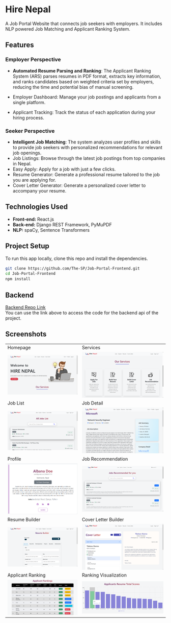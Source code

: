 # Hire Nepal

A Job Portal Website that connects job seekers with employers. It includes NLP powered Job Matching and Applicant Ranking System.

## Features
### Employer Perspective
- **Automated Resume Parsing and Ranking**: The Applicant Ranking System (ARS) parses resumes in PDF format, extracts key information, and ranks candidates based on weighted criteria set by employers, reducing the time and potential bias of manual screening.

- Employer Dashboard: Manage your job postings and applicants from a single platform.
- Applicant Tracking: Track the status of each application during your hiring process.

### Seeker Perspective
- **Intelligent Job Matching**: The system analyzes user profiles and skills to provide job seekers with personalized recommendations for relevant job openings.
- Job Listings: Browse through the latest job postings from top companies in Nepal.
- Easy Apply: Apply for a job with just a few clicks.
- Resume Generator: Generate a professional resume tailored to the job you are applying for.
- Cover Letter Generator: Generate a personalized cover letter to accompany your resume.

## Technologies Used
- **Front-end:** React.js
- **Back-end:** Django REST Framework, PyMuPDF
- **NLP:** spaCy, Sentence Transformers

## Project Setup

To run this app locally, clone this repo and install the dependencies.

```bash
git clone https://github.com/The-SP/Job-Portal-Frontend.git
cd Job-Portal-Frontend
npm install
```

## Backend

[Backend Repo Link](https://github.com/The-SP/Job-Portal-Backend)  
You can use the link above to access the code for the backend api of the project.

## Screenshots

<table>
  <tr>
    <td>Homepage</td>
    <td>Services</td>
  </tr>
  <tr>
    <td><img src="./screenshots/homepage.png"></td>
    <td><img src="./screenshots/services.png"></td>
  </tr>
  <tr>
    <td>Job List</td>
    <td>Job Detail</td>
  </tr>
  <tr>
    <td><img src="./screenshots/job-list.png"></td>
    <td><img src="./screenshots/job-detail.png"></td>
  </tr>
  <tr>
    <td>Profile</td>
    <td>Job Recommendation</td>
  </tr>
  <tr>
    <td><img src="./screenshots/profile.png"></td>
    <td><img src="./screenshots/rec.png"></td>
  </tr>
  <tr>
    <td>Resume Builder</td>
    <td>Cover Letter Builder</td>
  </tr>
  <tr>
    <td><img src="./screenshots/resume.png"></td>
    <td><img src="./screenshots/cover-letter.png"></td>
  </tr>
  <tr>
    <td>Applicant Ranking</td>
    <td>Ranking Visualization</td>
  </tr>
  <tr>
    <td><img src="./screenshots/ranking.png"></td>
    <td><img src="./screenshots/plot.png"></td>
  </tr>
</table>
